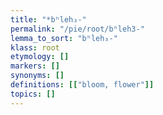```yaml
---
title: "*bʰleh₃-"
permalink: "/pie/root/bʰleh3-"
lemma_to_sort: "bʰleh₃-"
klass: root
etymology: []
markers: []
synonyms: []
definitions: [["bloom, flower"]]
topics: []
---
```

